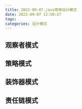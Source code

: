 ```yaml
---
title: 2022-09-07.java常用设计模式
date: 2022-09-07 12:50:27
tags:
categories: 设计模式
---
```



## 观察者模式

## 策略模式

## 装饰器模式

## 责任链模式

